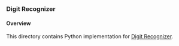 ### Digit Recognizer

#### Overview
This directory contains Python implementation for [Digit Recognizer](https://www.kaggle.com/c/digit-recognizer).
